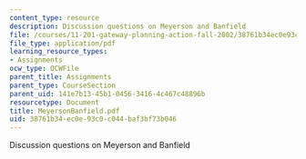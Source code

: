 ```yaml
---
content_type: resource
description: Discussion questions on Meyerson and Banfield
file: /courses/11-201-gateway-planning-action-fall-2002/38761b34ec0e93c0c044baf3bf73b046_MeyersonBanfield.pdf
file_type: application/pdf
learning_resource_types:
- Assignments
ocw_type: OCWFile
parent_title: Assignments
parent_type: CourseSection
parent_uid: 141e7b13-45b1-0456-3416-4c467c48896b
resourcetype: Document
title: MeyersonBanfield.pdf
uid: 38761b34-ec0e-93c0-c044-baf3bf73b046
---
```

Discussion questions on Meyerson and Banfield

